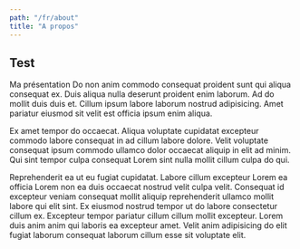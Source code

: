 ```yaml
---
path: "/fr/about"
title: "A propos"
---
```


## Test
Ma présentation
Do non anim commodo consequat proident sunt qui aliqua consequat ex. Duis aliqua nulla deserunt proident enim laborum. Ad do mollit duis duis et. Cillum ipsum labore laborum nostrud adipisicing. Amet pariatur eiusmod sit velit est officia ipsum enim aliqua.

Ex amet tempor do occaecat. Aliqua voluptate cupidatat excepteur commodo labore consequat in ad cillum labore dolore. Velit voluptate consequat ipsum commodo ullamco dolor occaecat aliquip in elit ad minim. Qui sint tempor culpa consequat Lorem sint nulla mollit cillum culpa do qui.

Reprehenderit ea ut eu fugiat cupidatat. Labore cillum excepteur Lorem ea officia Lorem non ea duis occaecat nostrud velit culpa velit. Consequat id excepteur veniam consequat mollit aliquip reprehenderit ullamco mollit labore qui elit sint. Ex eiusmod nostrud tempor ut do labore consectetur cillum ex. Excepteur tempor pariatur cillum cillum mollit excepteur. Lorem duis anim anim qui laboris ea excepteur amet. Velit anim adipisicing do elit fugiat laborum consequat laborum cillum esse sit voluptate elit.